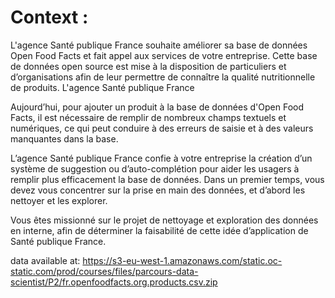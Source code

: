 # Context :

L'agence Santé publique France souhaite améliorer sa base de données Open Food Facts et fait appel aux services de votre entreprise. Cette base de données open source est mise à la disposition de particuliers et d’organisations afin de leur permettre de connaître la qualité nutritionnelle de produits.
L'agence Santé publique France

Aujourd’hui, pour ajouter un produit à la base de données d'Open Food Facts, il est nécessaire de remplir de nombreux champs textuels et numériques, ce qui peut conduire à des erreurs de saisie et à des valeurs manquantes dans la base.

L’agence Santé publique France confie à votre entreprise la création d’un système de suggestion ou d’auto-complétion pour aider les usagers à remplir plus efficacement la base de données. Dans un premier temps, vous devez vous concentrer sur la prise en main des données, et d’abord les nettoyer et les explorer.

Vous êtes missionné sur le projet de nettoyage et exploration des données en interne, afin de déterminer la faisabilité de cette idée d’application de Santé publique France.

data available at: https://s3-eu-west-1.amazonaws.com/static.oc-static.com/prod/courses/files/parcours-data-scientist/P2/fr.openfoodfacts.org.products.csv.zip
